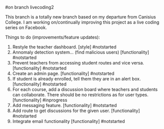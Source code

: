 #on branch livecoding2

This branch is a totally new branch based on my departure from Canisius College. I am working on/continually improving this project as a live coding series on Facebook.

Things to do (improvements/feature updates):

1. Restyle the teacher dashboard. [style] #notstarted
2. Annomaly detection system... (find malicious users) [functionality] #notstarted
3. Prevent teachers from accessing student routes and vice versa. [functionality] #notstarted
4. Create an admin page. [functionality] #notstarted
5. If student is already enrolled, tell them they are in an alert box. [functionality] #notstarted
6. For each course, add a discussion board where teachers and students can collaborate. There should be no restrictions as for user types. [functionality] #inprogress
7. Add messaging feature. [functionality] #notstarted
8. Add route to get discussions for the given user. [functionality] #notstarted
9. Integrate email functionality [functionality] #notstarted
